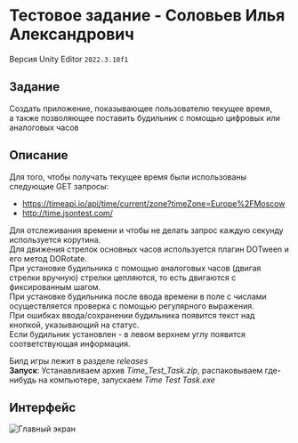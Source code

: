 
# Тестовое задание - Соловьев Илья Александрович

Версия Unity Editor `2022.3.10f1`

## Задание
Создать приложение, показывающее пользователю текущее время,\
а также позволяющее поставить будильник с помощью цифровых или аналоговых часов

## Описание
Для того, чтобы получать текущее время были использованы следующие GET запросы:
- https://timeapi.io/api/time/current/zone?timeZone=Europe%2FMoscow
- http://time.jsontest.com/

Для отслеживания времени и чтобы не делать запрос каждую секунду используется корутина.\
Для движения стрелок основных часов используется плагин DOTween и его метод DORotate.\
При установке будильника с помощью аналоговых часов (двигая стрелки вручную) стрелки цепляются, то есть двигаются с фиксированным шагом.\
При установке будильника после ввода времени в поле с числами осуществляется проверка с помощью регулярного выражения.\
При ошибках ввода/сохранении будильника появится текст над кнопкой, указывающий на статус.\
Если будильник установлен - в левом верхнем углу появится соответствующая информация.

Билд игры лежит в разделе *releases*<br />
**Запуск**: Устанавливаем архив *Time_Test_Task.zip*, распаковываем где-нибудь на компьютере, запускаем *Time Test Task.exe*

## Интерфейс
![Главный экран](https://github.com/user-attachments/assets/ee4a1145-2642-434e-9542-77b1a35e9802)
